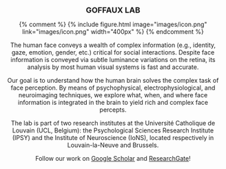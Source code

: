 ---
---
<style>
  p {
    text-align: center;
  }

  p b {
    font-size: 18px;
  }
</style>

<p><b>GOFFAUX LAB</b></p>

{% comment %}
{%
  include figure.html
  image="images/icon.png"
  link="images/icon.png"
  width="400px"
%}
{% endcomment %}

The human face conveys a wealth of complex information (e.g., identity, gaze, emotion, gender, etc.) critical for social interactions. Despite face information is conveyed via subtle luminance variations on the retina, its analysis by most human visual systems is fast and accurate. 
<p> Our goal is to understand how the human brain solves the complex task of face perception. By means of psychophysical, electrophysiological, and neuroimaging techniques, we explore what, when, and where face information is integrated in the brain to yield rich and complex face percepts. </p>

<p> The lab is part of two research institutes at the Université Catholique de Louvain (UCL, Belgium): the Psychological Sciences Research Institute (IPSY) and the Institute of Neuroscience (IoNS), located respectively in Louvain-la-Neuve and Brussels. </p>

<p style="text-align:center">Follow our work on <a href="https://scholar.google.be/citations?user=enBXK1cAAAAJ&hl=fr">Google Scholar</a> and <a href="https://www.researchgate.net/lab/GoffauxLab-Valerie-Goffaux">ResearchGate</a>!</p>

